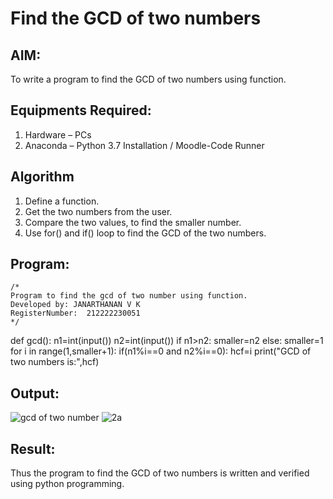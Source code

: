 # Find the GCD of two numbers

## AIM:
To write a program to find the GCD of two numbers using function.

## Equipments Required:
1. Hardware – PCs
2. Anaconda – Python 3.7 Installation / Moodle-Code Runner

## Algorithm
1. Define a function.
2. Get the two numbers from the user.
3. Compare the two values, to find the smaller number.
4. Use for() and if() loop to find the GCD of the two numbers.

## Program:
```
/*
Program to find the gcd of two number using function.
Developed by: JANARTHANAN V K
RegisterNumber:  212222230051
*/
```
def gcd():
    n1=int(input())
    n2=int(input())
    if n1>n2:
        smaller=n2
    else:
        smaller=1
    for i in range(1,smaller+1):
        if(n1%i==0 and n2%i==0):
            hcf=i
    print("GCD of two numbers is:",hcf)
    
    
## Output:
![gcd of two number](gcd.png)
![2a](https://user-images.githubusercontent.com/119393515/236847518-b927853f-4cf2-4fd9-b93f-3c8d6405a6c8.png)


## Result:
Thus the program to find the GCD of two numbers is written and verified using python programming.
